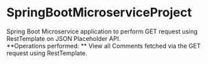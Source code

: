 # SpringBootMicroserviceProject
Spring Boot Microservice application to perform GET request using RestTemplate on JSON Placeholder API.  
**Operations performed:  **
View all Comments fetched via the GET request using RestTemplate.
